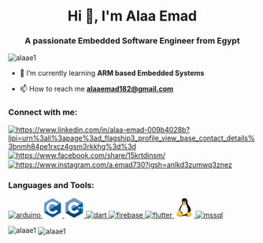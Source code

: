 <h1 align="center">Hi 👋, I'm Alaa Emad</h1>
<h3 align="center">A passionate Embedded Software Engineer from Egypt</h3>

<p align="left"> <img src="https://komarev.com/ghpvc/?username=alaae1&label=Profile%20views&color=0e75b6&style=flat" alt="alaae1" /> </p>

- 🌱 I’m currently learning **ARM based Embedded Systems**

- 📫 How to reach me **alaaemad182@gmail.com**

<h3 align="left">Connect with me:</h3>
<p align="left">
<a href="https://linkedin.com/in/https://www.linkedin.com/in/alaa-emad-009b4028b?lipi=urn%3ali%3apage%3ad_flagship3_profile_view_base_contact_details%3bnmh84pe1rxcz4gsm3rkkhg%3d%3d" target="blank"><img align="center" src="https://raw.githubusercontent.com/rahuldkjain/github-profile-readme-generator/master/src/images/icons/Social/linked-in-alt.svg" alt="https://www.linkedin.com/in/alaa-emad-009b4028b?lipi=urn%3ali%3apage%3ad_flagship3_profile_view_base_contact_details%3bnmh84pe1rxcz4gsm3rkkhg%3d%3d" height="30" width="40" /></a>
<a href="https://fb.com/https://www.facebook.com/share/15krtdinsm/" target="blank"><img align="center" src="https://raw.githubusercontent.com/rahuldkjain/github-profile-readme-generator/master/src/images/icons/Social/facebook.svg" alt="https://www.facebook.com/share/15krtdinsm/" height="30" width="40" /></a>
<a href="https://instagram.com/https://www.instagram.com/a.emad730?igsh=anlkd3zumwq3znez" target="blank"><img align="center" src="https://raw.githubusercontent.com/rahuldkjain/github-profile-readme-generator/master/src/images/icons/Social/instagram.svg" alt="https://www.instagram.com/a.emad730?igsh=anlkd3zumwq3znez" height="30" width="40" /></a>
</p>

<h3 align="left">Languages and Tools:</h3>
<p align="left"> <a href="https://www.arduino.cc/" target="_blank" rel="noreferrer"> <img src="https://cdn.worldvectorlogo.com/logos/arduino-1.svg" alt="arduino" width="40" height="40"/> </a> <a href="https://www.cprogramming.com/" target="_blank" rel="noreferrer"> <img src="https://raw.githubusercontent.com/devicons/devicon/master/icons/c/c-original.svg" alt="c" width="40" height="40"/> </a> <a href="https://www.w3schools.com/cpp/" target="_blank" rel="noreferrer"> <img src="https://raw.githubusercontent.com/devicons/devicon/master/icons/cplusplus/cplusplus-original.svg" alt="cplusplus" width="40" height="40"/> </a> <a href="https://dart.dev" target="_blank" rel="noreferrer"> <img src="https://www.vectorlogo.zone/logos/dartlang/dartlang-icon.svg" alt="dart" width="40" height="40"/> </a> <a href="https://firebase.google.com/" target="_blank" rel="noreferrer"> <img src="https://www.vectorlogo.zone/logos/firebase/firebase-icon.svg" alt="firebase" width="40" height="40"/> </a> <a href="https://flutter.dev" target="_blank" rel="noreferrer"> <img src="https://www.vectorlogo.zone/logos/flutterio/flutterio-icon.svg" alt="flutter" width="40" height="40"/> </a> <a href="https://www.linux.org/" target="_blank" rel="noreferrer"> <img src="https://raw.githubusercontent.com/devicons/devicon/master/icons/linux/linux-original.svg" alt="linux" width="40" height="40"/> </a> <a href="https://www.microsoft.com/en-us/sql-server" target="_blank" rel="noreferrer"> <img src="https://www.svgrepo.com/show/303229/microsoft-sql-server-logo.svg" alt="mssql" width="40" height="40"/> </a> </p>

<p><img align="left" src="https://github-readme-stats.vercel.app/api/top-langs?username=alaae1&show_icons=true&locale=en&layout=compact" alt="alaae1" /></p>

<p>&nbsp;<img align="center" src="https://github-readme-stats.vercel.app/api?username=alaae1&show_icons=true&locale=en" alt="alaae1" /></p>
